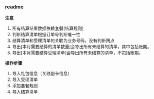 ### readme

**注意**

1. 所有结算结果数据依赖套餐(结算规则)
2. 判断结算清单根据订单号判断唯一性
3. 结算清单和受理清单的关联为业务号码，没有判断网点
4. 导出[本月需要结算的清单数量]会导出所有未结算的清单，其中包括账期。
5. 导出[本月需要结算受理清单]会导出所有未结算的清单，不包括账期。

**操作步骤**

1. 导入礼包信息（关联副卡信息）
2. 导入受理清单
3. 添加套餐规则
4. 导入结算清单
